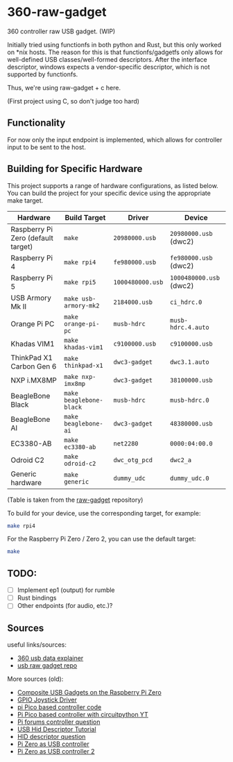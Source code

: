 # 360-raw-gadget
360 controller raw USB gadget. (WIP)

Initially tried using functionfs in both python and Rust, but this only worked on *nix hosts.
The reason for this is that functionfs/gadgetfs only allows for well-defined USB classes/well-formed descriptors.
After the interface descriptor, windows expects a vendor-specific descriptor, which is not supported by functionfs.

Thus, we're using raw-gadget + c here.

(First project using C, so don't judge too hard)

## Functionality

For now only the input endpoint is implemented, which allows for controller input to be sent to the host.

## Building for Specific Hardware

This project supports a range of hardware configurations, as listed below. You can build the project for your specific device using the appropriate make target.

| Hardware                           | Build Target            | Driver           | Device                  |
| ---------------------------------- | ----------------------- | ---------------- | ----------------------- |
| Raspberry Pi Zero (default target) | `make`                  | `20980000.usb`   | `20980000.usb` (dwc2)   |
| Raspberry Pi 4                     | `make rpi4`             | `fe980000.usb`   | `fe980000.usb` (dwc2)   |
| Raspberry Pi 5                     | `make rpi5`             | `1000480000.usb` | `1000480000.usb` (dwc2) |
| USB Armory Mk II                   | `make usb-armory-mk2`   | `2184000.usb`    | `ci_hdrc.0`             |
| Orange Pi PC                       | `make orange-pi-pc`     | `musb-hdrc`      | `musb-hdrc.4.auto`      |
| Khadas VIM1                        | `make khadas-vim1`      | `c9100000.usb`   | `c9100000.usb`          |
| ThinkPad X1 Carbon Gen 6           | `make thinkpad-x1`      | `dwc3-gadget`    | `dwc3.1.auto`           |
| NXP i.MX8MP                        | `make nxp-imx8mp`       | `dwc3-gadget`    | `38100000.usb`          |
| BeagleBone Black                   | `make beaglebone-black` | `musb-hdrc`      | `musb-hdrc.0`           |
| BeagleBone AI                      | `make beaglebone-ai`    | `dwc3-gadget`    | `48380000.usb`          |
| EC3380-AB                          | `make ec3380-ab`        | `net2280`        | `0000:04:00.0`          |
| Odroid C2                          | `make odroid-c2`        | `dwc_otg_pcd`    | `dwc2_a`                |
| Generic hardware                   | `make generic`          | `dummy_udc`      | `dummy_udc.0`           |

(Table is taken from the [raw-gadget](https://github.com/xairy/raw-gadget?tab=readme-ov-file#usb-device-controllers) repository)

To build for your device, use the corresponding target, for example:

```bash
make rpi4
```

For the Raspberry Pi Zero / Zero 2, you can use the default target:

```bash
make
```

## TODO:

- [ ] Implement ep1 (output) for rumble
- [ ] Rust bindings
- [ ] Other endpoints (for audio, etc.)?

## Sources

useful links/sources:

- [360 usb data explainer](https://www.partsnotincluded.com/understanding-the-xbox-360-wired-controllers-usb-data/)
- [usb raw gadget repo](https://github.com/xairy/raw-gadget)


More sources (old):
- [Composite USB Gadgets on the Raspberry Pi Zero](http://www.isticktoit.net/?p=1383)
- [GPIO Joystick Driver](https://github.com/recalbox/mk_arcade_joystick_rpi)
- [pi Pico based controller code](https://github.com/printnplay/PicoCader)
- [Pi Pico based controller with circuitpython YT](https://www.youtube.com/watch?v=__QZQEOG6tA)
- [Pi forums controller question](https://forums.raspberrypi.com/viewtopic.php?t=207197)
- [USB Hid Descriptor Tutorial](https://eleccelerator.com/tutorial-about-usb-hid-report-descriptors/)
- [HID descriptor question](https://stackoverflow.com/questions/49139136/emulate-a-gaming-device-raspberry-pi-zero/49151408#49151408)
- [Pi Zero as USB controller](https://www.reddit.com/r/RetroPie/comments/4vi0it/pi_zero_as_usb_controller/)
- [Pi Zero as USB controller 2](https://www.reddit.com/r/raspberry_pi/comments/4vkffh/pi_zero_as_usb_nes_controller/)

